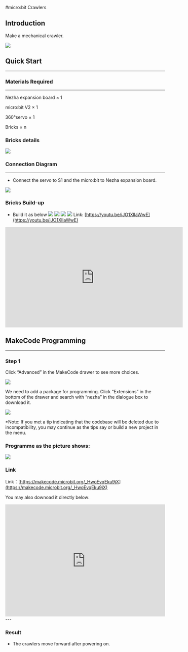 #micro:bit Crawlers

## Introduction
Make a mechanical crawler.

![](./images/case_23_01.png)

## Quick Start

---

### Materials Required

---
Nezha expansion board × 1

micro:bit V2 × 1

360°servo × 1

Bricks × n

### Bricks details

![](./images/case_23_02.png)



### Connection Diagram
---
- Connect the servo to S1 and the micro:bit to Nezha expansion board. 


![](./images/case_23_03.png)



### Bricks Build-up

- Build it as below
![](./images/case_23_04)
![](./images/case_23_05)
![](./images/case_23_06)
![](./images/case_23_07)
Link: [https://youtu.be/iJO1XlIaWwE](https://youtu.be/iJO1XlIaWwE)

<iframe width="560" height="315" src="https://www.youtube.com/embed/iJO1XlIaWwE" title="YouTube video player" frameborder="0" allow="accelerometer; autoplay; clipboard-write; encrypted-media; gyroscope; picture-in-picture" allowfullscreen></iframe>

## MakeCode Programming
---

### Step 1

Click “Advanced” in the MakeCode drawer to see more choices.

![](./images/case_01_10.png)




We need to add a package for programming. Click “Extensions” in the bottom of the drawer and search with “nezha” in the dialogue box to download it.

![](./images/case_03_09.png)

*Note: If you met a tip indicating that the codebase will be deleted due to incompatibility, you may continue as the tips say or build a new project in the menu.






### Programme as the picture shows:


![](./images/case_23_10.png)



### Link
Link：[https://makecode.microbit.org/_HwoEvqEku9jX](https://makecode.microbit.org/_HwoEvqEku9jX)

You may also downoad it directly below:

<div style="position:relative;height:0;padding-bottom:70%;overflow:hidden;"><iframe style="position:absolute;top:0;left:0;width:100%;height:100%;" src="https://makecode.microbit.org/#pub:_HwoEvqEku9jX" frameborder="0" sandbox="allow-popups allow-forms allow-scripts allow-same-origin"></iframe></div>  
---

### Result
- The crawlers move forward after powering on. 

